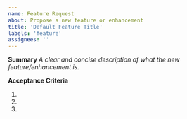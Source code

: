 ```yaml
---
name: Feature Request
about: Propose a new feature or enhancement
title: 'Default Feature Title'
labels: 'feature'
assignees: ''
---
```


**Summary**
_A clear and concise description of what the new feature/enhancement is._

**Acceptance Criteria**

1.
2.
3.
